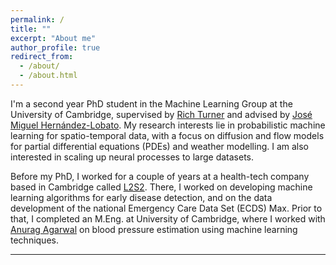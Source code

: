 ```yaml
---
permalink: /
title: ""
excerpt: "About me"
author_profile: true
redirect_from: 
  - /about/
  - /about.html
---
```


I'm a second year PhD student in the Machine Learning Group at the University of Cambridge, supervised by [Rich Turner](https://mlg.eng.cam.ac.uk/people/richard-turner/) and advised by [José Miguel Hernández-Lobato](https://mlg.eng.cam.ac.uk/people/jose-miguel-hernandez-lobato/). My research interests lie in probabilistic machine learning for spatio-temporal data, with a focus on diffusion and flow models for partial differential equations (PDEs) and weather modelling. I am also interested in scaling up neural processes to large datasets.

Before my PhD, I worked for a couple of years at a health-tech company based in Cambridge called [L2S2](https://l2s2.com/). There, I worked on developing machine learning algorithms for early disease detection, and on the data development of the national Emergency Care Data Set (ECDS) Max. Prior to that, I completed an M.Eng. at University of Cambridge, where I worked with [Anurag Agarwal](https://www.eng.cam.ac.uk/profiles/aa406) on blood pressure estimation using machine learning techniques.

---
